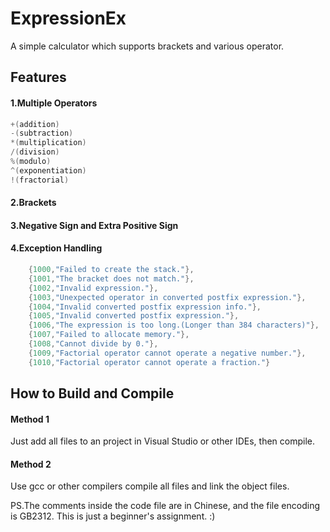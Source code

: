 # ExpressionEx
A simple calculator which supports brackets and various operator.

## Features
#### 1.Multiple Operators
```c
+(addition)
-(subtraction)
*(multiplication)
/(division)
%(modulo)
^(exponentiation)
!(fractorial)
```
#### 2.Brackets
#### 3.Negative Sign and Extra Positive Sign
#### 4.Exception Handling
```c
	{1000,"Failed to create the stack."},
	{1001,"The bracket does not match."},
	{1002,"Invalid expression."},
	{1003,"Unexpected operator in converted postfix expression."},
	{1004,"Invalid converted postfix expression info."},
	{1005,"Invalid converted postfix expression."},
	{1006,"The expression is too long.(Longer than 384 characters)"},
	{1007,"Failed to allocate memory."},
	{1008,"Cannot divide by 0."},
	{1009,"Factorial operator cannot operate a negative number."},
	{1010,"Factorial operator cannot operate a fraction."}
```
## How to Build and Compile
#### Method 1
Just add all files to an project in Visual Studio or other IDEs, then compile.
#### Method 2
Use gcc or other compilers compile all files and link the object files.

PS.The comments inside the code file are in Chinese, and the file encoding is GB2312. This is just a beginner's assignment. :)

